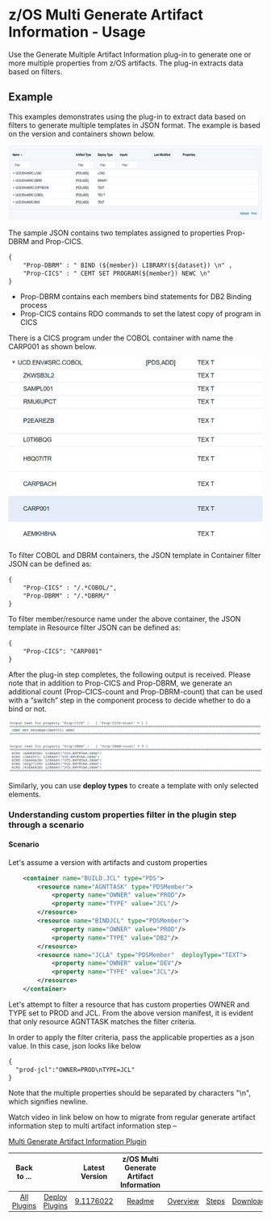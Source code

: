 # z/OS Multi Generate Artifact Information - Usage

Use the Generate Multiple Artifact Information plug-in to generate one or more multiple properties from z/OS artifacts. The plug-in extracts data based on filters.

## Example

This examples demonstrates using the plug-in to extract data based on filters to generate multiple templates in JSON format. The example is based on the version and containers shown below.

![](media/zos_example_containers.jpg?resize=640%2C189)

The sample JSON contains two templates assigned to properties Prop-DBRM and Prop-CICS.

```
{
    "Prop-DBRM" : " BIND (${member}) LIBRARY(${dataset}) \n" ,
    "Prop-CICS" : " CEMT SET PROGRAM(${member}) NEWC \n"
}

```

* Prop-DBRM contains each members bind statements for DB2 Binding process
* Prop-CICS contains RDO commands to set the latest copy of program in CICS

There is a CICS program under the COBOL container with name the CARP001 as shown below.

![](media/zos_example_cics.jpg?resize=602%2C436)

To filter COBOL and DBRM containers, the JSON template in Container filter JSON can be defined as:

```
{
    "Prop-CICS" : "/.*COBOL/",
    "Prop-DBRM" : "/.*DBRM/"
}
```

To filter member/resource name under the above container, the JSON template in Resource filter JSON can be defined as:

```
{
    "Prop-CICS": "CARP001"
}
```


After the plug-in step completes, the following output is received. Please note that in addition to Prop-CICS and Prop-DBRM, we generate an additional count (Prop-CICS-count and Prop-DBRM-count) that can be used with a “switch” step in the component process to decide whether to do a bind or not.

![](media/zos_example_output_cics.jpg?resize=602%2C35)

![](media/zos_example_output_dbrm.jpg?resize=602%2C68)

Similarly, you can use <b>deploy types</b> to create a template with only selected elements.

### Understanding custom properties filter in the plugin step through a scenario
#### Scenario
Let's assume a version with artifacts and custom properties

```xml
    <container name="BUILD.JCL" type="PDS">
        <resource name="AGNTTASK" type="PDSMember">
            <property name="OWNER" value="PROD"/>
            <property name="TYPE" value="JCL"/>
        </resource>
        <resource name="BINDJCL" type="PDSMember">
            <property name="OWNER" value="PROD"/>
            <property name="TYPE" value="DB2"/>
        </resource>
        <resource name="JCLA" type="PDSMember"  deployType="TEXT">
            <property name="OWNER" value="DEV"/>
            <property name="TYPE" value="JCL"/>
        </resource>
    </container>

```
Let's attempt to filter a resource that has custom properties OWNER and TYPE set to PROD and JCL. From the above version manifest, it is evident that only resource AGNTTASK matches the filter criteria.

In order to apply the filter criteria, pass the applicable properties as a json value. In this case, json looks like below
```json5
{
  "prod-jcl":"OWNER=PROD\nTYPE=JCL"
}
```

Note that the multiple properties should be separated by characters "\n", which signifies newline.

Watch video in link below on how to migrate from regular generate artifact information step to multi artifact information step – 

[Multi Generate Artifact Information Plugin](https://community.ibm.com/community/user/wasdevops/viewdocument/ucd-zos-11-multi-generate-arti?CommunityKey=9adfe6b6-2e23-4895-8b27-38b93b5e152c&tab=librarydocuments)


|          Back to ...          |                                |                                                                                 Latest Version                                                                                  | z/OS Multi Generate Artifact Information |                         |                   |                           |
|:-----------------------------:|:------------------------------:|:-------------------------------------------------------------------------------------------------------------------------------------------------------------------------------:|:----------------------------------------:|:-----------------------:|:-----------------:|:-------------------------:|
| [All Plugins](../../index.md) | [Deploy Plugins](../README.md) | [9.1176022](https://raw.githubusercontent.com/UrbanCode/IBM-UCD-PLUGINS/main/files/zos-multi-generate-artifact-info/ucd-plugins-zos-multi-generate-artifact-info-9.1176022.zip) |           [Readme](README.md)            | [Overview](overview.md) | [Steps](steps.md) | [Downloads](downloads.md) |
